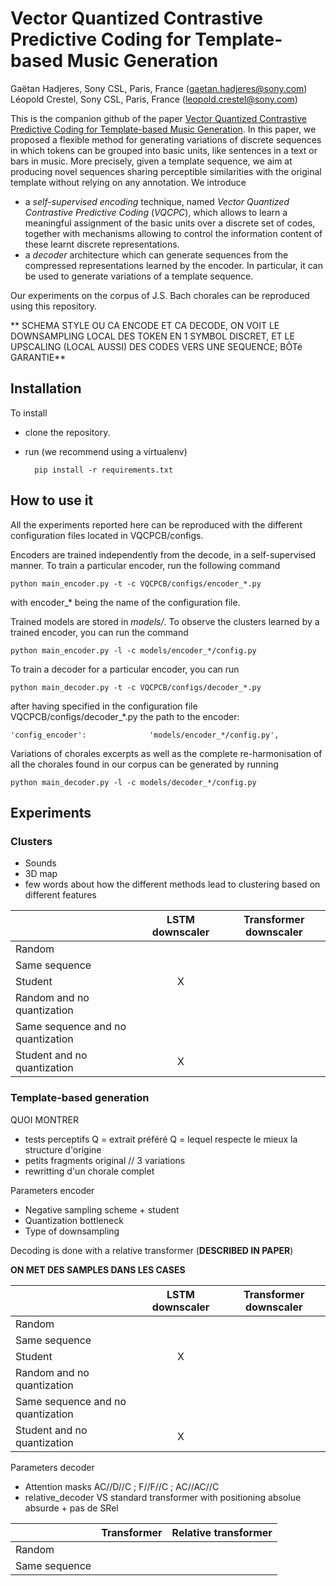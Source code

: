 # Vector Quantized Contrastive Predictive Coding for Template-based Music Generation
Gaëtan Hadjeres, Sony CSL, Paris, France (gaetan.hadjeres@sony.com)\
Léopold Crestel, Sony CSL, Paris, France (leopold.crestel@sony.com)

This is the companion github of the paper 
[Vector Quantized Contrastive Predictive Coding for Template-based Music Generation](www.google.com).
In this paper, we proposed a flexible method for generating variations of discrete sequences 
in which tokens can be grouped into basic units, like sentences in a text or bars in music.
More precisely, given a template sequence, we aim at producing novel sequences sharing perceptible similarities 
with the original template without relying on any annotation.
We introduce 
 - a *self-supervised encoding* technique, named *Vector Quantized Contrastive Predictive Coding* (*VQCPC*), 
which allows to learn a meaningful assignment of the basic units over a discrete set of codes,
together with  mechanisms allowing to control the information content of these learnt discrete representations.
- a *decoder* architecture which can generate sequences from the compressed representations learned by the encoder.
In particular, it can be used to generate variations of a template sequence.
 
Our experiments on the corpus of J.S. Bach chorales can be reproduced using this repository.

** SCHEMA STYLE OU CA ENCODE ET CA DECODE, ON VOIT LE DOWNSAMPLING LOCAL DES TOKEN EN 1 SYMBOL DISCRET,
 ET LE UPSCALING (LOCAL AUSSI) DES CODES VERS UNE SEQUENCE; BÔTé GARANTIE** 


## Installation
To install
- clone the repository.
- run (we recommend using a virtualenv) 
        
        pip install -r requirements.txt

## How to use it
All the experiments reported here can be reproduced with the different configuration files located in VQCPCB/configs.

Encoders are trained independently from the decode, in a self-supervised manner.
To train a particular encoder, run the following command

    python main_encoder.py -t -c VQCPCB/configs/encoder_*.py

with encoder_* being the name of the configuration file. 

Trained models are stored in *models/*.
To observe the clusters learned by a trained encoder, you can run the command

    python main_encoder.py -l -c models/encoder_*/config.py
    
To train a decoder for a particular encoder, you can run

    python main_decoder.py -t -c VQCPCB/configs/decoder_*.py 
    
after having specified in the configuration file VQCPCB/configs/decoder_*.py the path to the encoder:

    'config_encoder':              'models/encoder_*/config.py',
    
Variations of chorales excerpts 
as well as the complete re-harmonisation of all the chorales found in our corpus can be generated by running

    python main_decoder.py -l -c models/decoder_*/config.py 

## Experiments
### Clusters
- Sounds
- 3D map
- few words about how the different methods lead to clustering based on different features

|       |  LSTM downscaler | Transformer downscaler  
| :--- |:---:| :---:
| Random | |
| Same sequence | |
| Student | X |
| Random and no quantization | |
| Same sequence and no quantization |  |
| Student and no quantization| X | 

### Template-based generation
QUOI MONTRER
- tests perceptifs
    Q = extrait préféré
    Q = lequel respecte le mieux la structure d'origine
- petits fragments original // 3 variations
- rewritting d'un chorale complet

Parameters encoder
- Negative sampling scheme + student
- Quantization bottleneck
- Type of downsampling

Decoding is done with a relative transformer (**DESCRIBED IN PAPER**)

**ON MET DES SAMPLES DANS LES CASES**

|       |  LSTM downscaler | Transformer downscaler  
| :--- |:---:| :---:
| Random | |
| Same sequence | |
| Student | X |
| Random and no quantization | |
| Same sequence and no quantization |  |
| Student and no quantization| X | 

Parameters decoder
- Attention masks AC//D//C ; F//F//C ; AC//AC//C
- relative_decoder VS standard transformer with positioning absolue absurde + pas de SRel

|       |  Transformer | Relative transformer  
| :--- |:---:| :---:
| Random |  | 
| Same sequence |  |
